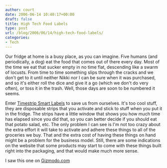 ```yaml
---
author: court
date: 2006-06-14 10:40:17+00:00
draft: false
title: High Tech Food Labels
type: post
url: /blog/2006/06/14/high-tech-food-labels/
categories:
- Tech
---
```


Our fridge at home is a busy place, as you can imagine.  Five humans (and periodically, a dog) eat the food that comes out of there every day.  Most of the time we eat that sucker empty in no time flat, descending like a swarm of locusts.  From time to time something slips through the cracks and we don't get to it until neither Nikki nor I can be sure when it was purchased, and so it's either roll the dice and give it a go (which we don't do very often), or toss it in the trash.  Well, those days are soon to be numbered it seems.

Enter [Timestrip Smart Labels](http://www.timestrip.com/home.html) to save us from ourselves.  It's too cool stuff, they are disposable strips that you activate and stick to stuff when you put it in the fridge.  The strips have a little window that shows you how much time has elapsed since you did that, so you can better decide if you should eat that potato salad, etc.  The only problem I can see is I'm not too crazy about the extra effort it will take to activate and adhere these things to all of the groceries we buy.  That and the extra cost of having these things on hand might be a problem for the business model.  Still, there are some indications on the website that some products may start to come with these things built right into the packaging, and that would make much more sense.

I saw this one on [Gizmodo.com](http://Gizmodo.com)
